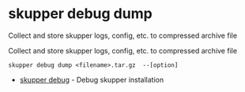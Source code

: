 # skupper debug dump

Collect and store skupper logs, config, etc.
to compressed archive file

Collect and store skupper logs, config, etc.
to compressed archive file

    skupper debug dump <filename>.tar.gz  --[option]

* [skupper debug](skupper_debug.adoc)	 - Debug skupper installation
